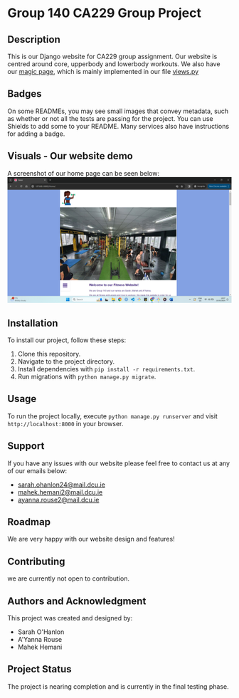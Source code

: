 
# Group 140 CA229 Group Project

## Description
This is our Django website for CA229 group assignment. Our website is centred around core, upperbody and lowerbody workouts. We also have our [magic page](simple_test_project01/simple_test_root/simple_test_site/Templates/pages/magic.html), which is mainly implemented in our file [views.py](simple_test_project01/simple_test_root/pages/views.py)

## Badges
On some READMEs, you may see small images that convey metadata, such as whether or not all the tests are passing for the project. You can use Shields to add some to your README. Many services also have instructions for adding a badge.

## Visuals - Our website demo
A screenshot of our home page can be seen below: ![here](simple_test_project01/simple_test_root/simple_test_site/static/home_screenshot.png)

## Installation
To install our project, follow these steps:
1. Clone this repository.
2. Navigate to the project directory.
3. Install dependencies with `pip install -r requirements.txt`.
4. Run migrations with `python manage.py migrate`.


## Usage
To run the project locally, execute `python manage.py runserver` and visit `http://localhost:8000` in your browser.

## Support
If you have any issues with our website please feel free to contact us at any of our emails below:
- sarah.ohanlon24@mail.dcu.ie
- mahek.hemani2@mail.dcu.ie
- ayanna.rouse2@mail.dcu.ie

## Roadmap
We are very happy with our website design and features!

## Contributing
we are currently not open to contribution.

## Authors and Acknowledgment
This project was created and designed by:
- Sarah O'Hanlon
- A'Yanna Rouse
- Mahek Hemani


## Project Status
The project is nearing completion and is currently in the final testing phase.
